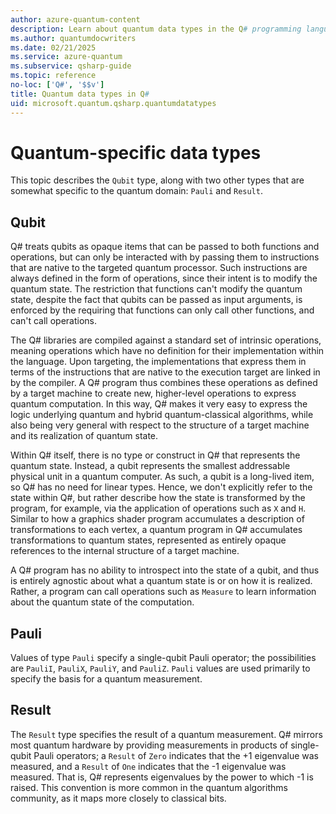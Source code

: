 ```yaml
---
author: azure-quantum-content
description: Learn about quantum data types in the Q# programming language.
ms.author: quantumdocwriters
ms.date: 02/21/2025
ms.service: azure-quantum
ms.subservice: qsharp-guide
ms.topic: reference
no-loc: ['Q#', '$$v']
title: Quantum data types in Q#
uid: microsoft.quantum.qsharp.quantumdatatypes
---
```


# Quantum-specific data types

This topic describes the `Qubit` type, along with two other types that are somewhat specific to the quantum domain: `Pauli` and `Result`.

## Qubit

Q# treats qubits as opaque items that can be passed to both functions and operations, but can only be interacted with by passing them to instructions that are native to the targeted quantum processor. Such instructions are always defined in the form of operations, since their intent is to modify the quantum state.
The restriction that functions can't modify the quantum state, despite the fact that qubits can be passed as input arguments, is enforced by the requiring that functions can only call other functions, and can't call operations.

The Q# libraries are compiled against a standard set of intrinsic operations, meaning operations which have no definition for their implementation within the language.
Upon targeting, the implementations that express them in terms of the instructions that are native to the execution target are linked in by the compiler.
A Q# program thus combines these operations as defined by a target machine to create new,
higher-level operations to express quantum computation.
In this way, Q# makes it very easy to express the logic underlying quantum and hybrid quantum-classical
algorithms, while also being very general with respect to the structure of a target machine and its
realization of quantum state.

Within Q# itself, there is no type or construct in Q# that represents the quantum state.
Instead, a qubit represents the smallest addressable physical unit in a quantum computer.
As such, a qubit is a long-lived item, so Q# has no need for linear types.
Hence, we don't explicitly refer to the state within Q#,
but rather describe how the state is transformed by the program, for example, via the application of operations such as `X` and `H`.
Similar to how a graphics shader program accumulates a description of transformations to each vertex, a quantum program in Q# accumulates transformations to quantum states,
represented as entirely opaque references to the internal structure of a target machine.

A Q# program has no ability to introspect into the state of a qubit,
and thus is entirely agnostic about what a quantum state is or on how it is realized.
Rather, a program can call operations such as `Measure` to learn information about the quantum state of the computation.

## Pauli

Values of type `Pauli` specify a single-qubit Pauli operator; the possibilities are `PauliI`, `PauliX`, `PauliY`, and `PauliZ`. `Pauli` values are used primarily to specify the basis for a quantum measurement.

## Result

The `Result` type specifies the result of a quantum measurement. Q# mirrors most quantum hardware by providing measurements in products of single-qubit Pauli operators; a `Result` of `Zero` indicates that the +1 eigenvalue was measured, and a `Result` of `One` indicates that the -1 eigenvalue was measured. That is, Q# represents eigenvalues by the power to which -1 is raised.
This convention is more common in the quantum algorithms community, as it maps more closely to classical bits.
